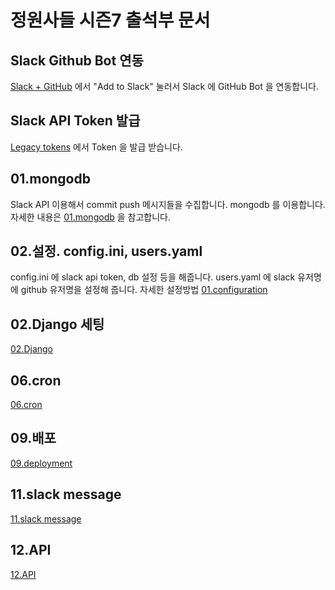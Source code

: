 # 정원사들 시즌7 출석부 문서


## Slack Github Bot 연동
[Slack + GitHub](https://slack.github.com/) 에서 "Add to Slack" 눌러서 Slack 에 GitHub Bot 을 연동합니다.

## Slack API Token 발급
[Legacy tokens](https://api.slack.com/custom-integrations/legacy-tokens) 에서 Token 을 발급 받습니다.

## 01.mongodb
Slack API 이용해서 commit push 메시지들을 수집합니다. mongodb 를 이용합니다.  
자세한 내용은 [01.mongodb](01.mongodb.md) 을 참고합니다.

## 02.설정. config.ini, users.yaml
config.ini 에 slack api token, db 설정 등을 해줍니다.
users.yaml 에 slack 유저명에 github 유저명을 설정해 줍니다.
자세한 설정방법
[01.configuration](02.configuration.md)

## 02.Django 세팅
[02.Django](https://github.com/junho85/garden7/wiki/02.Django)

## 06.cron
[06.cron](https://github.com/junho85/garden7/wiki/06.cron)

## 09.배포
[09.deployment](https://github.com/junho85/garden7/wiki/09.deployment)

## 11.slack message
[11.slack message](https://github.com/junho85/garden7/wiki/11.slack-message)

## 12.API
[12.API](https://github.com/junho85/garden7/wiki/12.API)
